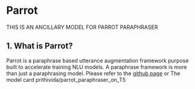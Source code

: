 # Parrot
THIS IS AN ANCILLARY MODEL FOR PARROT PARAPHRASER
## 1. What is Parrot?
Parrot is a paraphrase based utterance augmentation framework purpose built to accelerate training NLU models. A paraphrase framework is more than just a paraphrasing model. Please refer to the [github page](https://github.com/PrithivirajDamodaran/Parrot) or The model card prithivida/parrot_paraphraser_on_T5
